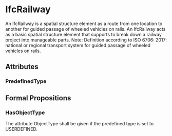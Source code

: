 # IfcRailway

An IfcRailway is a spatial structure element as a route from one location to another for guided passage of wheeled vehicles on rails. An IfcRailway acts as a basic spatial structure element that supports to break down a railway project into manageable parts.
Note: Definition according to ISO 6706: 2017: national or regional transport system for guided passage of wheeled vehicles on rails.

## Attributes

### PredefinedType


## Formal Propositions

### HasObjectType
The attribute ObjectType shall be given if the predefined type is set to USERDEFINED.
